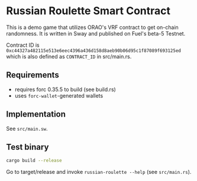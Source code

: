 # Russian Roulette Smart Contract
This is a demo game that utilizes ORAO's VRF contract to get on-chain randomness. It is written in Sway and published on Fuel's beta-5 Testnet.

Contract ID is `0xc44327a482115e513e6eec4396a436d158d8aeb90b06d95c1f87089f693125ed` which is also defined as `CONTRACT_ID` in src/main.rs.

## Requirements

* requires forc 0.35.5 to build (see build.rs)
* uses `forc-wallet`-generated wallets

## Implementation

See `src/main.sw`.

## Test binary
```sh
cargo build --release
```
Go to target/release and invoke `russian-roulette --help` (see `src/main.rs`).

